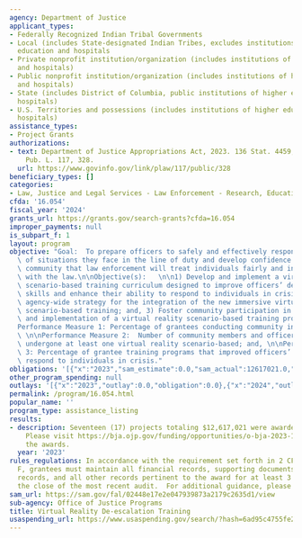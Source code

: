 ```yaml
---
agency: Department of Justice
applicant_types:
- Federally Recognized Indian Tribal Governments
- Local (includes State-designated Indian Tribes, excludes institutions of higher
  education and hospitals
- Private nonprofit institution/organization (includes institutions of higher education
  and hospitals)
- Public nonprofit institution/organization (includes institutions of higher education
  and hospitals)
- State (includes District of Columbia, public institutions of higher education and
  hospitals)
- U.S. Territories and possessions (includes institutions of higher education and
  hospitals)
assistance_types:
- Project Grants
authorizations:
- text: Department of Justice Appropriations Act, 2023. 136 Stat. 4459, 4534, 4535.
    Pub. L. 117, 328.
  url: https://www.govinfo.gov/link/plaw/117/public/328
beneficiary_types: []
categories:
- Law, Justice and Legal Services - Law Enforcement - Research, Education, Training
cfda: '16.054'
fiscal_year: '2024'
grants_url: https://grants.gov/search-grants?cfda=16.054
improper_payments: null
is_subpart_f: 1
layout: program
objective: "Goal:  To prepare officers to safely and effectively respond to the range\
  \ of situations they face in the line of duty and develop confidence within the\
  \ community that law enforcement will treat individuals fairly and in accordance\
  \ with the law.\n\nObjective(s):   \n\n1) Develop and implement a virtual reality\
  \ scenario-based training curriculum designed to improve officers’ de-escalation\
  \ skills and enhance their ability to respond to individuals in crisis; 2) Enhance\
  \ agency-wide strategy for the integration of the new immersive virtual reality\
  \ scenario-based training; and, 3) Foster community participation in the planning\
  \ and implementation of a virtual reality scenario-based training programs.\n\n\
  Performance Measure 1: Percentage of grantees conducting community involvement;\
  \ \n\nPerformance Measure 2:  Number of community members and officers who have\
  \ undergone at least one virtual reality scenario-based; and, \n\nPerformance Measure\
  \ 3: Percentage of grantee training programs that improved officers’ ability to\
  \ respond to individuals in crisis."
obligations: '[{"x":"2023","sam_estimate":0.0,"sam_actual":12617021.0,"usa_spending_actual":0.0},{"x":"2024","sam_estimate":0.0,"sam_actual":4482689.0,"usa_spending_actual":4482689.0},{"x":"2025","sam_estimate":0.0,"sam_actual":0.0,"usa_spending_actual":0.0}]'
other_program_spending: null
outlays: '[{"x":"2023","outlay":0.0,"obligation":0.0},{"x":"2024","outlay":155228.91,"obligation":4482689.0},{"x":"2025","outlay":0.0,"obligation":0.0}]'
permalink: /program/16.054.html
popular_name: ''
program_type: assistance_listing
results:
- description: Seventeen (17) projects totaling $12,617,021 were awarded in FY 2023.
    Please visit https://bja.ojp.gov/funding/opportunities/o-bja-2023-171767 to view
    the awards.
  year: '2023'
rules_regulations: In accordance with the requirement set forth in 2 CFR 200, Subpart
  F, grantees must maintain all financial records, supporting documents, statistical
  records, and all other records pertinent to the award for at least 3 years following
  the close of the most recent audit.  For additional guidance, please visit https://www.ojp.gov/funding/financialguidedoj/iii-postaward-requirements.
sam_url: https://sam.gov/fal/02448e17e2e047939873a2179c2635d1/view
sub-agency: Office of Justice Programs
title: Virtual Reality De-escalation Training
usaspending_url: https://www.usaspending.gov/search/?hash=6ad95c4755fe2f4f928b8166caf45677
---
```

